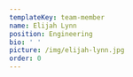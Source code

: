 ```yaml
---
templateKey: team-member
name: Elijah Lynn
position: Engineering
bio: ' '
picture: /img/elijah-lynn.jpg
order: 0
---
```


